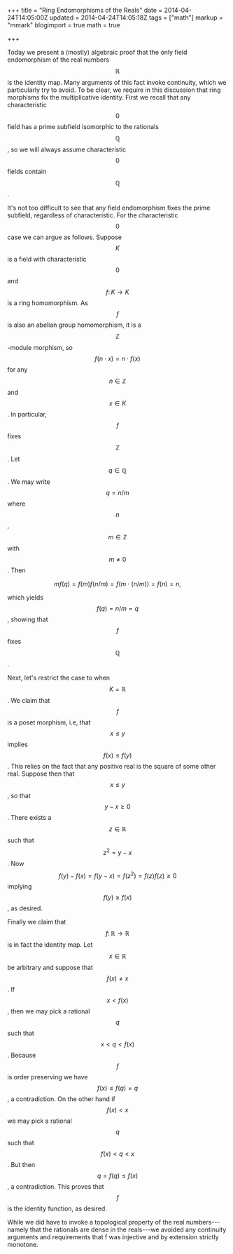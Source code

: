 +++
title = "Ring Endomorphisms of the Reals"
date = 2014-04-24T14:05:00Z
updated = 2014-04-24T14:05:18Z
tags = ["math"]
markup = "mmark"
blogimport = true 
math = true

+++

Today we present a (mostly) algebraic proof that the only field endomorphism of the real numbers $$\mathbb R$$ is the identity map.  Many arguments of this fact invoke continuity, which we particularly try to avoid.  To be clear, we require in this discussion that ring morphisms fix the multiplicative identity.    First we recall that any characteristic $$0$$ field has a prime subfield isomorphic to the rationals $$\mathbb Q$$, so we will always assume characteristic $$0$$ fields contain $$\mathbb Q$$.


<!--more-->


It's not too difficult to see that any field endomorphism fixes the prime  subfield, regardless of characteristic.  For the characteristic $$0$$ case we can argue as follows.  Suppose  $$K$$ is a field with characteristic $$0$$ and  $$f \colon K \to K$$ is a ring homomorphism.   As $$f$$ is also an abelian group homomorphism, it is a $$\mathbb Z$$-module morphism, so  $$f(n \cdot x) = n \cdot f (x)$$ for any $$n \in \mathbb Z$$ and $$x \in K$$.   In particular, $$f$$ fixes $$\mathbb Z$$.  Let $$q \in \mathbb Q$$.   We may write $$q = n/m$$ where $$n$$, $$m \in \mathbb Z$$ with $$m \neq 0$$.  Then 

$$\begin{equation*}
  m f(q) = f(m) f(n/m) = f(m \cdot (n/m)) = f(n) = n, 
\end{equation*}$$

 which yields $$f(q) = n/m = q$$, showing that $$f$$ fixes $$\mathbb Q$$.

Next, let's restrict the case to when $$K = \mathbb R$$.  We claim that $$f$$ is a poset morphism, i.e, that $$x \leq y$$ implies $$f(x) \leq f(y)$$.  This relies on the fact that any positive real is the square of some other real.  Suppose then that $$x \leq y$$, so that $$y - x \geq 0$$.  There exists a $$z \in \mathbb R$$ such that $$z^2 = y - x$$.  Now $$f(y) - f(x) = f(y - x) = f(z^2) = f(z) f(z) \geq 0$$ implying $$f(y) \geq f(x)$$, as desired. 

Finally we claim that $$f \colon \mathbb R \to \mathbb R$$ is in fact the
identity map.  Let $$x \in \mathbb R$$ be arbitrary and suppose that $$f(x)
\neq x$$.  If $$x \lt f(x)$$, then we may pick a rational $$q$$ such that $$x
\lt q \lt f(x)$$.  Because $$f$$ is order preserving we have $$f(x) \leq 
f(q)=q$$, a contradiction.  On the other hand if $$f(x) \lt x$$ we may pick a
rational $$q$$ such that $$f(x) \lt q \lt x$$.  But then $$q = f(q) \leq
f(x)$$, a contradiction.  This proves that $$f$$ is the identity function, as
desired.

While we did have to invoke a topological property of the real numbers---namely that the rationals are dense in the reals---we avoided any continuity arguments and requirements that f was injective and by extension strictly monotone. 
